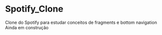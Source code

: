 # Spotify_Clone

Clone do Spotify para estudar conceitos de fragments e bottom navigation
Ainda em construção
